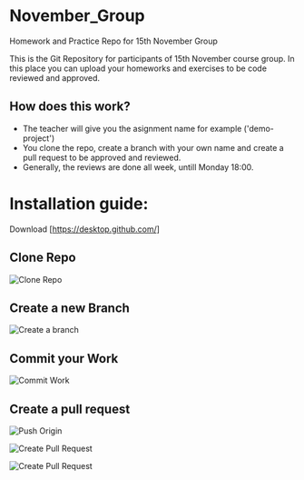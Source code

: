 # November_Group

Homework and Practice Repo for 15th November Group

This is the Git Repository for participants of 15th November course group. In this place you can upload your homeworks and exercises to be code reviewed and approved.

## How does this work?

-   The teacher will give you the asignment name for example ('demo-project')
-   You clone the repo, create a branch with your own name and create a pull request to be approved and reviewed.
-   Generally, the reviews are done all week, untill Monday 18:00.

# Installation guide:

Download [https://desktop.github.com/]

## Clone Repo

![Clone Repo](https://i.imgur.com/b1mao7A.png)

## Create a new Branch

![Create a branch](https://i.imgur.com/GtX4PdP.png)

## Commit your Work

![Commit Work](https://i.imgur.com/M9Sanco.png)

## Create a pull request

![Push Origin](https://i.imgur.com/Vper1Zh.png)

![Create Pull Request](https://i.imgur.com/fL5DYMs.png)

![Create Pull Request](https://i.imgur.com/VbzibuC.png)
